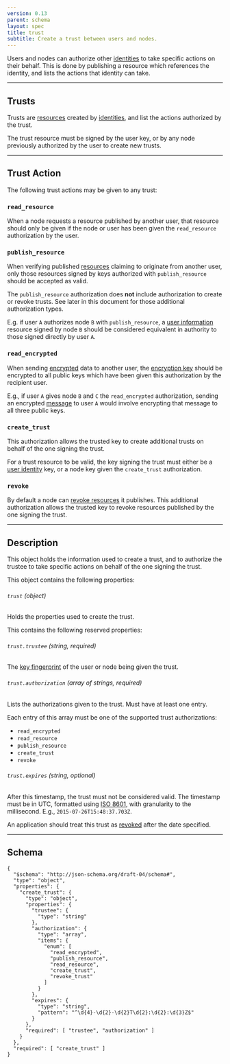 ```yaml
---
version: 0.13
parent: schema
layout: spec
title: trust
subtitle: Create a trust between users and nodes.
---
```



Users and nodes can authorize other [identities](../../core/identity)
to take specific actions on their behalf. This is done by
publishing a resource which references the identity, and
lists the actions that identity can take.

---

## Trusts

Trusts are [resources](../../journal/resource) created by
[identities](../../core/identity), and list the actions
authorized by the trust.

The trust resource must be signed by the user key, or
by any node previously authorized by the user to create
new trusts.

---

## Trust Action

The following trust actions may be given to any trust:

### `read_resource`

When a node requests a resource published by another user,
that resource should only be given if the node or user has
been given the `read_resource` authorization by the user.

### `publish_resource`

When verifying published [resources](../../journal/resource) claiming
to originate from another user, only those resources signed by
keys authorized with `publish_resource` should be accepted as valid.

The `publish_resource` authorization does **not** include authorization
to create or revoke trusts. See later in this document for those
additional authorization types.

E.g. if user `A` authorizes node `B` with `publish_resource`,
a [user information](../user) resource signed
by node `B` should be considered equivalent in authority to those
signed directly by user `A`.

### `read_encrypted`

When sending [encrypted](../../core/encrypted) data to another
user, the [encryption key](../../core/encrypted#encryption) should
be encrypted to all public keys which have been given this
authorization by the recipient user.

E.g., if user `A` gives node `B` and `C` the `read_encrypted`
authorization, sending an encrypted [message](../message) to
user `A` would involve encrypting that message to all three
public keys.

### `create_trust`

This authorization allows the trusted key to create additional
trusts on behalf of the one signing the trust.

For a trust resource to be valid, the key signing the trust
must either be a [user identity](../../core/identity) key, or a
node key given the `create_trust` authorization.

### `revoke`

By default a node can [revoke resources](../revoke) it
publishes. This additional authorization allows the trusted
key to revoke resources published by the one signing the trust.

---

## Description

This object holds the information used to create a trust,
and to authorize the trustee to take specific actions on
behalf of the one signing the trust.

This object contains the following properties:

###### `trust` *(object)*

Holds the properties used to create the trust.

This contains the following reserved properties:

###### `trust.trustee` *(string, required)*

The [key fingerprint](../../core/cryptography#key-fingerprint) of the
user or node being given the trust.

###### `trust.authorization` *(array of strings, required)*

Lists the authorizations given to the trust. Must have at least one entry.

Each entry of this array must be one of the supported trust authorizations:

* `read_encrypted`
* `read_resource`
* `publish_resource`
* `create_trust`
* `revoke`

###### `trust.expires` *(string, optional)*

After this timestamp, the trust must not be considered valid. The timestamp
must be in UTC, formatted using [ISO 8601](https://en.wikipedia.org/wiki/ISO_8601),
with granularity to the millisecond. E.g., `2015-07-26T15:48:37.703Z`.

An application should treat this trust as [revoked](../revoke)
after the date specified.

---

## Schema

	{
	  "$schema": "http://json-schema.org/draft-04/schema#",
	  "type": "object",
	  "properties": {
	    "create_trust": {
	      "type": "object",
	      "properties": {
	        "trustee": {
	          "type": "string"
	        },
	        "authorization": {
	          "type": "array",
	          "items": {
	            "enum": [
	              "read_encrypted",
	              "publish_resource",
	              "read_resource",
	              "create_trust",
	              "revoke_trust"
	            ]
	          }
	        },
	        "expires": {
	          "type": "string",
	          "pattern": "^\d{4}-\d{2}-\d{2}T\d{2}:\d{2}:\d{3}Z$"
	        }
	      },
	      "required": [ "trustee", "authorization" ]
	    }
	  },
	  "required": [ "create_trust" ]
	}
